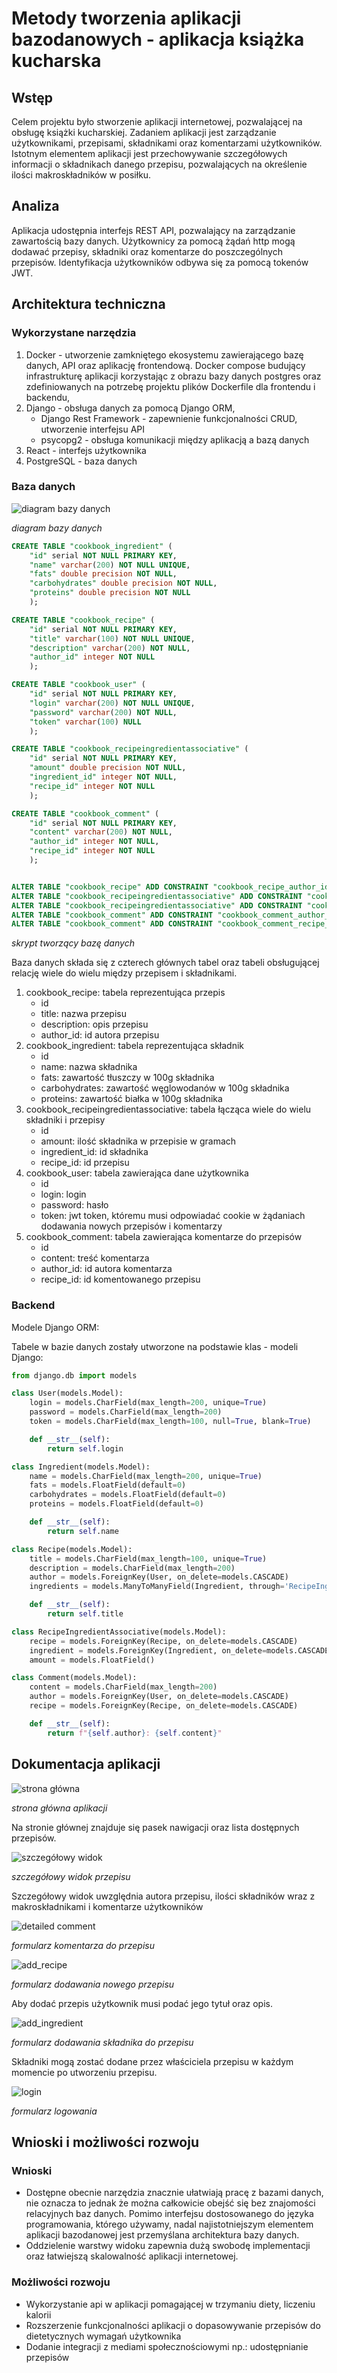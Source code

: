 # Metody tworzenia aplikacji bazodanowych - aplikacja książka kucharska

## Wstęp
Celem projektu było stworzenie aplikacji internetowej, pozwalającej na obsługę książki kucharskiej. Zadaniem aplikacji jest zarządzanie użytkownikami, przepisami, składnikami oraz komentarzami użytkowników. Istotnym elementem aplikacji jest przechowywanie szczegółowych informacji o składnikach danego przepisu, pozwalających na określenie ilości makroskładników w posiłku.

## Analiza
Aplikacja udostępnia interfejs REST API, pozwalający na zarządzanie zawartością bazy danych. Użytkownicy za pomocą żądań http mogą dodawać przepisy, składniki oraz komentarze do poszczególnych przepisów. Identyfikacja użytkowników odbywa się za pomocą tokenów JWT.

## Architektura techniczna
### Wykorzystane narzędzia
1. Docker - utworzenie zamkniętego ekosystemu zawierającego bazę danych, API oraz aplikację frontendową. Docker compose budujący infrastrukturę aplikacji korzystając z obrazu bazy danych postgres oraz zdefiniowanych na potrzebę projektu plików Dockerfile dla frontendu i backendu,
1. Django - obsługa danych za pomocą Django ORM,
    * Django Rest Framework - zapewnienie funkcjonalności CRUD, utworzenie interfejsu API
    * psycopg2 - obsługa komunikacji między aplikacją a bazą danych
1. React - interfejs użytkownika
1. PostgreSQL - baza danych

### Baza danych
![diagram bazy danych][diagram]

[diagram]: db_diagram.png
*diagram bazy danych*

```sql
CREATE TABLE "cookbook_ingredient" (
    "id" serial NOT NULL PRIMARY KEY, 
    "name" varchar(200) NOT NULL UNIQUE, 
    "fats" double precision NOT NULL, 
    "carbohydrates" double precision NOT NULL, 
    "proteins" double precision NOT NULL
    );

CREATE TABLE "cookbook_recipe" (
    "id" serial NOT NULL PRIMARY KEY, 
    "title" varchar(100) NOT NULL UNIQUE, 
    "description" varchar(200) NOT NULL,
    "author_id" integer NOT NULL
    );

CREATE TABLE "cookbook_user" (
    "id" serial NOT NULL PRIMARY KEY, 
    "login" varchar(200) NOT NULL UNIQUE, 
    "password" varchar(200) NOT NULL, 
    "token" varchar(100) NULL
    );

CREATE TABLE "cookbook_recipeingredientassociative" (
    "id" serial NOT NULL PRIMARY KEY, 
    "amount" double precision NOT NULL, 
    "ingredient_id" integer NOT NULL, 
    "recipe_id" integer NOT NULL
    );

CREATE TABLE "cookbook_comment" (
    "id" serial NOT NULL PRIMARY KEY, 
    "content" varchar(200) NOT NULL, 
    "author_id" integer NOT NULL, 
    "recipe_id" integer NOT NULL
    );


ALTER TABLE "cookbook_recipe" ADD CONSTRAINT "cookbook_recipe_author_id_8a2bc8a4_fk_cookbook_user_id" FOREIGN KEY ("author_id") REFERENCES "cookbook_user"("id");
ALTER TABLE "cookbook_recipeingredientassociative" ADD CONSTRAINT "cookbook_recipeingre_ingredient_id_85b47baf_fk_cookbook_" FOREIGN KEY ("ingredient_id") REFERENCES "cookbook_ingredient" ("id");
ALTER TABLE "cookbook_recipeingredientassociative" ADD CONSTRAINT "cookbook_recipeingre_recipe_id_157e33e7_fk_cookbook_" FOREIGN KEY ("recipe_id") REFERENCES "cookbook_recipe" ("id");
ALTER TABLE "cookbook_comment" ADD CONSTRAINT "cookbook_comment_author_id_72e82f94_fk_cookbook_user_id" FOREIGN KEY ("author_id") REFERENCES "cookbook_user" ("id");
ALTER TABLE "cookbook_comment" ADD CONSTRAINT "cookbook_comment_recipe_id_89daaae3_fk_cookbook_recipe_id" FOREIGN KEY ("recipe_id") REFERENCES "cookbook_recipe" ("id");
```
*skrypt tworzący bazę danych*

Baza danych składa się z czterech głównych tabel oraz tabeli obsługującej relację wiele do wielu między przepisem i składnikami.
1. cookbook_recipe: tabela reprezentująca przepis
    * id
    * title: nazwa przepisu
    * description: opis przepisu
    * author_id: id autora przepisu
2. cookbook_ingredient: tabela reprezentująca składnik
    * id
    * name: nazwa składnika
    * fats: zawartość tłuszczy w 100g składnika
    * carbohydrates: zawartość węglowodanów w 100g składnika
    * proteins: zawartość białka w 100g składnika
3. cookbook_recipeingredientassociative: tabela łącząca wiele do wielu składniki i przepisy
    * id
    * amount: ilość składnika w przepisie w gramach
    * ingredient_id: id składnika
    * recipe_id: id przepisu
4. cookbook_user: tabela zawierająca dane użytkownika
    * id
    * login: login
    * password: hasło
    * token: jwt token, któremu musi odpowiadać cookie w żądaniach dodawania nowych przepisów i komentarzy
5. cookbook_comment: tabela zawierająca komentarze do przepisów
    * id
    * content: treść komentarza
    * author_id: id autora komentarza
    * recipe_id: id komentowanego przepisu

### Backend

Modele Django ORM:

Tabele w bazie danych zostały utworzone na podstawie klas - modeli Django:
```python
from django.db import models

class User(models.Model):
    login = models.CharField(max_length=200, unique=True)
    password = models.CharField(max_length=200)
    token = models.CharField(max_length=100, null=True, blank=True)

    def __str__(self):
        return self.login

class Ingredient(models.Model):
    name = models.CharField(max_length=200, unique=True)
    fats = models.FloatField(default=0)
    carbohydrates = models.FloatField(default=0)
    proteins = models.FloatField(default=0)

    def __str__(self):
        return self.name

class Recipe(models.Model):
    title = models.CharField(max_length=100, unique=True)
    description = models.CharField(max_length=200)
    author = models.ForeignKey(User, on_delete=models.CASCADE)
    ingredients = models.ManyToManyField(Ingredient, through='RecipeIngredientAssociative')

    def __str__(self):
        return self.title

class RecipeIngredientAssociative(models.Model):
    recipe = models.ForeignKey(Recipe, on_delete=models.CASCADE)
    ingredient = models.ForeignKey(Ingredient, on_delete=models.CASCADE)
    amount = models.FloatField()

class Comment(models.Model):
    content = models.CharField(max_length=200)
    author = models.ForeignKey(User, on_delete=models.CASCADE)
    recipe = models.ForeignKey(Recipe, on_delete=models.CASCADE)

    def __str__(self):
        return f"{self.author}: {self.content}"
```

## Dokumentacja aplikacji

![strona główna][main]

[main]: main.png
*strona główna aplikacji*

Na stronie głównej znajduje się pasek nawigacji oraz lista dostępnych przepisów.

![szczegółowy widok][detailed]

[detailed]: detailed.png
*szczegółowy widok przepisu*

Szczegółowy widok uwzględnia autora przepisu, ilości składników wraz z makroskładnikami i komentarze użytkowników

![detailed comment][detailed_comment]

[detailed_comment]: detailed_comment.png
*formularz komentarza do przepisu*

![add_recipe][add_recipe]

[add_recipe]: add_recipe.png
*formularz dodawania nowego przepisu*

Aby dodać przepis użytkownik musi podać jego tytuł oraz opis.


![add_ingredient][add_ingredient]

[add_ingredient]: add_ingredient.png
*formularz dodawania składnika do przepisu*

Składniki mogą zostać dodane przez właściciela przepisu w każdym momencie po utworzeniu przepisu.

![login][login]

[login]: login.png
*formularz logowania*

## Wnioski i możliwości rozwoju

### Wnioski
* Dostępne obecnie narzędzia znacznie ułatwiają pracę z bazami danych, nie oznacza to jednak że można całkowicie obejść się bez znajomości relacyjnych baz danych. Pomimo interfejsu dostosowanego do języka programowania, którego używamy, nadal najistotniejszym elementem aplikacji bazodanowej jest przemyślana architektura bazy danych.
* Oddzielenie warstwy widoku zapewnia dużą swobodę implementacji oraz łatwiejszą skalowalność aplikacji internetowej.

### Możliwości rozwoju
* Wykorzystanie api w aplikacji pomagającej w trzymaniu diety, liczeniu kalorii
* Rozszerzenie funkcjonalności aplikacji o dopasowywanie przepisów do dietetycznych wymagań użytkownika
* Dodanie integracji z mediami społecznościowymi np.: udostępnianie przepisów